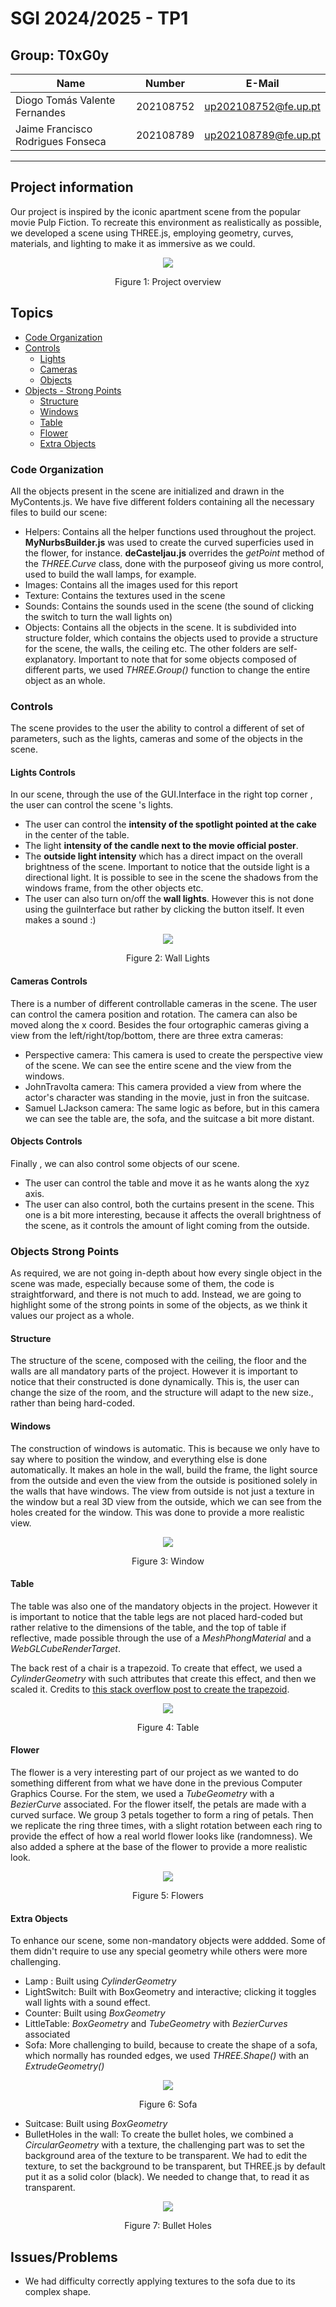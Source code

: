 # SGI 2024/2025 - TP1

## Group: T0xG0y

| Name             | Number    | E-Mail             |
| ---------------- | --------- | ------------------ |
| Diogo Tomás Valente Fernandes         | 202108752 | up202108752@fe.up.pt                |
| Jaime Francisco Rodrigues Fonseca         | 202108789 | up202108789@fe.up.pt                |

----
## Project information

Our project is inspired by the iconic apartment scene from the popular movie Pulp Fiction. To recreate this environment as realistically as possible, we developed a scene using THREE.js, employing geometry, curves, materials, and lighting to make it as immersive as we could.

<p align="center">
  <img src="./images/perspective.png">
  <p align="center">Figure 1: Project overview<p>
<p>

## Topics

- [Code Organization](#code-organization)
- [Controls](#controls)
  - [Lights](#lights-controls)
  - [Cameras](#cameras-controls)
  - [Objects](#objects-controls)
- [Objects - Strong  Points](#objects-strong-points)  
  - [Structure](#structure)
  - [Windows](#windows)
  - [Table](#table)
  - [Flower](#flower)
  - [Extra Objects](#extra-objects)




### Code Organization

All the objects present in the scene are initialized and drawn in the MyContents.js. We have five different folders containing all the necessary files to build our scene:
  - Helpers: Contains all the  helper functions used throughout the project. **MyNurbsBuilder.js** was used to create the curved superficies used in the flower, for instance. **deCasteljau.js** overrides the *getPoint* method of the *THREE.Curve* class, done with the purposeof giving us more control, used to build the wall lamps, for example.
  - Images: Contains all the images used for this report
  - Texture: Contains the textures used in the scene
  - Sounds: Contains the sounds used in the scene (the sound of clicking the switch to turn the wall lights on)
  - Objects: Contains all the objects in the scene. It is subdivided into structure folder, which contains the objects used to provide a structure for the scene, the walls, the ceiling etc. The other folders are self-explanatory. Important to note that for some objects composed of different parts, we used *THREE.Group()* function to change the entire object as an whole.


### Controls

The scene provides to the user the ability to control a different of set  of parameters, such as the lights, cameras and some of the objects in the scene.

#### Lights Controls

In our scene, through the use of the GUI.Interface in the right top corner , the user can control the scene 's lights. 
  - The user can control the **intensity of the spotlight pointed at the cake** in the center of the table. 
  - The light **intensity of the candle next to the movie official poster**. 
  - The **outside light intensity** which has a direct impact on the overall brightness of the scene. Important to notice that the outside light is a directional light. It is possible to see in the scene the shadows from the windows frame, from the other objects etc.
  - The user can also turn on/off the **wall lights**. However this is not done using the guiInterface but rather by clicking the button itself. It even makes a sound :)

<p align="center">
  <img src="./images/switch.gif">
  <p align="center">Figure 2: Wall Lights<p>
<p>

#### Cameras Controls

There is a number of different controllable  cameras in the scene. The user can control the camera position and rotation. The camera can also be moved along the x coord. Besides the four ortographic cameras giving a view from the left/right/top/bottom, there are three extra cameras:
- Perspective  camera: This camera is used to create the perspective view of the scene. We can see the entire scene and the view from the windows.
- JohnTravolta camera: This camera provided a view from where the actor's character was standing in the movie, just in fron the suitcase.
- Samuel LJackson camera: The same logic as before, but in this camera we can see the table are, the sofa, and the suitcase a bit more distant.

#### Objects Controls

Finally , we can also control some objects of our scene.
- The user can control the table and move it as he wants along the xyz axis.
- The user can also control, both the curtains present in the scene. This one is a bit more interesting, because it affects the overall brightness of the scene, as it controls the amount of light coming from the outside.

### Objects Strong Points

As required, we are not going in-depth about how every single object in the scene was made, especially because some of them, the code is straightforward, and there is not much to add. Instead, we are going to highlight some of the strong points in some of the objects, as we think it values our project as a whole.


#### Structure

The structure of the scene, composed with the ceiling, the floor and the walls are all mandatory parts of the project. However it is important to notice that their constructed is done dynamically. This is,  the user can change the size of the room, and the structure will adapt to the new size., rather than being hard-coded.


#### Windows

The construction of windows is automatic. This is because we only have to say where to position the window, and everything else is done automatically. It makes an hole in the wall, build the frame, the light source from the outside and even the view from the outside is positioned solely in the walls that have windows. The view from outside is not just a texture in the window but a real 3D view from the outside, which we can see from the holes created for the window. This was done to provide a more realistic view.

<p align="center">
  <img src="./images/window.png">
  <p align="center">Figure 3: Window<p>
<p>

#### Table

The table was also one of the mandatory objects in the project. However it is important to notice that the table legs are not placed hard-coded but rather relative to the dimensions of the table, and the top of table if reflective, made possible through the use of a *MeshPhongMaterial* and a *WebGLCubeRenderTarget*.

The back rest of a chair is a trapezoid. To create that effect, we used a *CylinderGeometry* with such attributes that create this effect, and then we scaled it. Credits to [this stack overflow post to create the trapezoid](https://stackoverflow.com/questions/49481332/how-to-create-3d-trapezoid-in-three-js).

<p align="center">
  <img src="./images/table.png">
  <p align="center">Figure 4: Table<p>
<p>


#### Flower
The flower is a very interesting part of our project as we wanted to do something different from what we have done in the previous Computer Graphics Course. For the stem, we used a *TubeGeometry* with a *BezierCurve* associated. For the flower itself, the petals are made with a curved surface. We group 3 petals together to form a ring of petals. Then we replicate the ring three times, with a slight rotation between each ring to provide the effect of how a real world flower looks like (randomness). We also added a sphere at the base of the flower to provide a more realistic look.

<p align="center">
  <img src="./images/flower.png">
  <p align="center">Figure 5: Flowers<p>
<p>

#### Extra Objects

To enhance our scene, some non-mandatory objects were addded. Some of them didn't require to use any special geometry while others were more challenging.
- Lamp : Built using *CylinderGeometry*
- LightSwitch:  Built with BoxGeometry and interactive; clicking it toggles wall lights with a sound effect.
- Counter: Built using *BoxGeometry*
- LittleTable: *BoxGeometry* and *TubeGeometry* with *BezierCurves* associated
- Sofa: More challenging to build, because to create the shape of a sofa, which normally has rounded edges, we used *THREE.Shape()* with an *ExtrudeGeometry()*

<p align="center">
  <img src="./images/sofa.png">
  <p align="center">Figure 6: Sofa<p>
<p>

- Suitcase: Built using *BoxGeometry*
- BulletHoles in the wall: To create the bullet holes, we combined a *CircularGeometry* with a texture, the challenging part was to set the background area of the texture to be transparent. We had to edit the texture, to set the background to be transparent, but THREE.js by default put it as a solid color (black). We needed to change that, to read it as transparent.

<p align="center">
  <img src="./images/bulletHoles.png">
  <p align="center">Figure 7: Bullet Holes<p>
<p>

## Issues/Problems

- We had difficulty correctly applying textures to the sofa due to its complex shape.